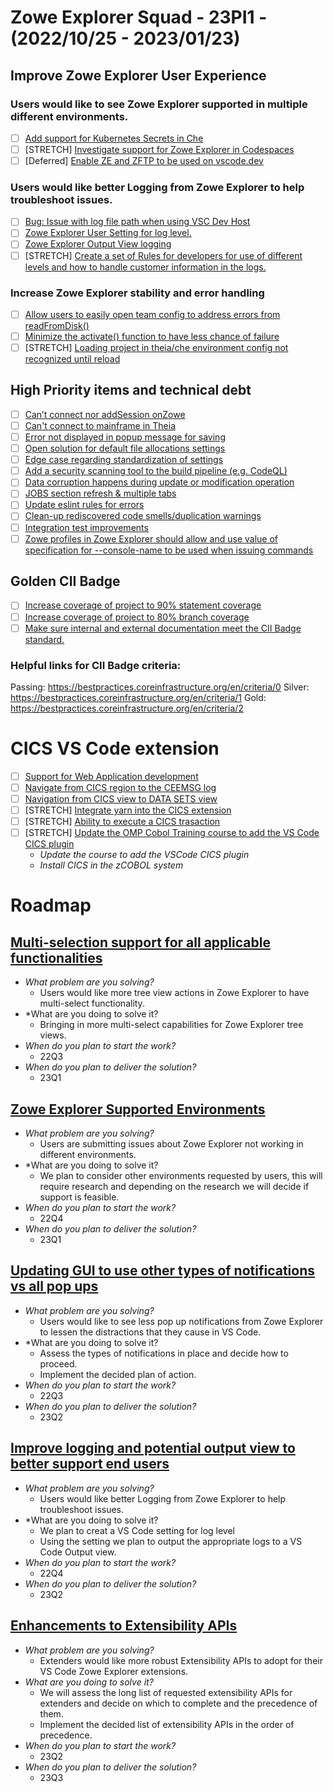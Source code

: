 # Zowe Explorer Squad - 23PI1 - (2022/10/25 - 2023/01/23)

## Improve Zowe Explorer User Experience

### Users would like to see Zowe Explorer supported in multiple different environments.

- [ ] [Add support for Kubernetes Secrets in Che](https://github.com/zowe/vscode-extension-for-zowe/issues/1963)
- [ ] [STRETCH] [Investigate support for Zowe Explorer in Codespaces](https://github.com/zowe/vscode-extension-for-zowe/issues/1854)
- [ ] [Deferred] [Enable ZE and ZFTP to be used on vscode.dev](https://github.com/zowe/vscode-extension-for-zowe/issues/1798)

### Users would like better Logging from Zowe Explorer to help troubleshoot issues.

- [ ] [Bug: Issue with log file path when using VSC Dev Host](https://github.com/zowe/vscode-extension-for-zowe/issues/1926)
- [ ] [Zowe Explorer User Setting for log level.](https://github.com/zowe/vscode-extension-for-zowe/issues/1961)
- [ ] [Zowe Explorer Output View logging](https://github.com/zowe/vscode-extension-for-zowe/issues/1918)
- [ ] [STRETCH] [Create a set of Rules for developers for use of different levels and how to handle customer information in the logs.](https://github.com/zowe/vscode-extension-for-zowe/issues/1962)

### Increase Zowe Explorer stability and error handling

- [ ] [Allow users to easily open team config to address errors from readFromDisk()](https://github.com/zowe/vscode-extension-for-zowe/issues/1986)
- [ ] [Minimize the activate() function to have less chance of failure](https://github.com/zowe/vscode-extension-for-zowe/issues/1985)
- [ ] [STRETCH] [Loading project in theia/che environment config not recognized until reload](https://github.com/zowe/vscode-extension-for-zowe/issues/1984)

## High Priority items and technical debt 

- [ ] [Can’t connect nor addSession onZowe](https://github.com/zowe/vscode-extension-for-zowe/issues/2019)
- [ ] [Can't connect to mainframe in Theia](https://github.com/zowe/vscode-extension-for-zowe/issues/2095)
- [ ] [Error not displayed in popup message for saving](https://github.com/zowe/vscode-extension-for-zowe/issues/2099)
- [ ] [Open solution for default file allocations settings](https://github.com/zowe/vscode-extension-for-zowe/issues/1425)
- [ ] [Edge case regarding standardization of settings](https://github.com/zowe/vscode-extension-for-zowe/issues/1520)
- [ ] [Add a security scanning tool to the build pipeline (e.g. CodeQL)](https://github.com/zowe/vscode-extension-for-zowe/issues/1256)
- [ ] [Data corruption happens during update or modification operation](https://github.com/zowe/vscode-extension-for-zowe/issues/1948)
- [ ] [JOBS section refresh & multiple tabs](https://github.com/zowe/vscode-extension-for-zowe/issues/1952)
- [ ] [Update eslint rules for errors](https://github.com/zowe/vscode-extension-for-zowe/issues/2068)
- [ ] [Clean-up rediscovered code smells/duplication warnings](https://github.com/zowe/vscode-extension-for-zowe/issues/2063)
- [ ] [Integration test improvements](https://github.com/zowe/vscode-extension-for-zowe/issues/2103)
- [ ] [Zowe profiles in Zowe Explorer should allow and use value of specification for --console-name to be used when issuing commands](https://github.com/zowe/vscode-extension-for-zowe/issues/1667)

## Golden CII Badge

- [ ] [Increase coverage of project to 90% statement coverage](https://github.com/zowe/vscode-extension-for-zowe/issues/1946)
- [ ] [Increase coverage of project to 80% branch coverage](https://github.com/zowe/vscode-extension-for-zowe/issues/1965)
- [ ] [Make sure internal and external documentation meet the CII Badge standard.](https://github.com/zowe/vscode-extension-for-zowe/issues/1966)

### Helpful links for CII Badge criteria:
Passing: https://bestpractices.coreinfrastructure.org/en/criteria/0
Silver: https://bestpractices.coreinfrastructure.org/en/criteria/1
Gold: https://bestpractices.coreinfrastructure.org/en/criteria/2

# CICS VS Code extension

- [ ] [Support for Web Application development](https://github.com/zowe/vscode-extension-for-cics/issues/273)
- [ ] [Navigate from CICS region to the CEEMSG log](https://github.com/zowe/vscode-extension-for-cics/issues/178)
- [ ] [Navigation from CICS view to DATA SETS view](https://github.com/zowe/vscode-extension-for-cics/issues/250)
- [ ] [STRETCH] [Integrate yarn into the CICS extension](https://github.com/zowe/vscode-extension-for-zowe/discussions/1540)
- [ ] [STRETCH] [Ability to execute a CICS trasaction](https://github.com/zowe/vscode-extension-for-cics/issues/205)
- [ ] [STRETCH] [Update the OMP Cobol Training course to add the VS Code CICS plugin](https://github.com/zowe/vscode-extension-for-cics/issues/189)
   - _Update the course to add the VSCode CICS plugin_
   - _Install CICS in the zCOBOL system_

# Roadmap

## [Multi-selection support for all applicable functionalities](https://github.com/zowe/vscode-extension-for-zowe/issues/1286)
- *What problem are you solving?*
  - Users would like more tree view actions in Zowe Explorer to have multi-select functionality.
- *What are you doing to solve it?
  - Bringing in more multi-select capabilities for Zowe Explorer tree views.
- *When do you plan to start the work?*
  - 22Q3
- *When do you plan to deliver the solution?*
  - 23Q1

## [Zowe Explorer Supported Environments](https://github.com/zowe/vscode-extension-for-zowe/issues/1862)

- *What problem are you solving?*
  - Users are submitting issues about Zowe Explorer not working in different environments.
- *What are you doing to solve it?
  - We plan to consider other environments requested by users, this will require research and depending on the research we will decide if support is feasible.
- *When do you plan to start the work?*
  - 22Q4
- *When do you plan to deliver the solution?*
  - 23Q1

## [Updating GUI to use other types of notifications vs all pop ups](https://github.com/zowe/vscode-extension-for-zowe/issues/1517)

- *What problem are you solving?*
  - Users would like to see less pop up notifications from Zowe Explorer to lessen the distractions that they cause in VS Code.
- *What are you doing to solve it?
  - Assess the types of notifications in place and decide how to proceed.
  - Implement the decided plan of action.
- *When do you plan to start the work?*
  - 22Q3
- *When do you plan to deliver the solution?*
  - 23Q2

## [Improve logging and potential output view to better support end users](https://github.com/zowe/vscode-extension-for-zowe/issues/1024)

- *What problem are you solving?*
  - Users would like better Logging from Zowe Explorer to help troubleshoot issues.
- *What are you doing to solve it?
  - We plan to creat a VS Code setting for log level
  - Using the setting we plan to output the appropriate logs to a VS Code Output view.
- *When do you plan to start the work?*
  - 22Q4
- *When do you plan to deliver the solution?*
  - 23Q2

## [Enhancements to Extensibility APIs](https://github.com/zowe/vscode-extension-for-zowe/issues/1791)

- *What problem are you solving?*
  - Extenders would like more robust Extensibility APIs to adopt for their VS Code Zowe Explorer extensions.
- *What are you doing to solve it?*
  - We will assess the long list of requested extensibility APIs for extenders and decide on which to complete and the precedence of them.
  - Implement the decided list of extensibility APIs in the order of precedence.
- *When do you plan to start the work?*
  - 23Q2
- *When do you plan to deliver the solution?*
  - 23Q3 
